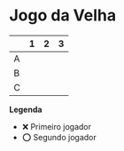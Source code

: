 # Jogo da Velha

|   | 1 | 2 | 3 |
|---|---|---|---|
| A | | | |
| B | | | |
| C | | | |

**Legenda**

- ❌ Primeiro jogador 
- ⭕ Segundo jogador